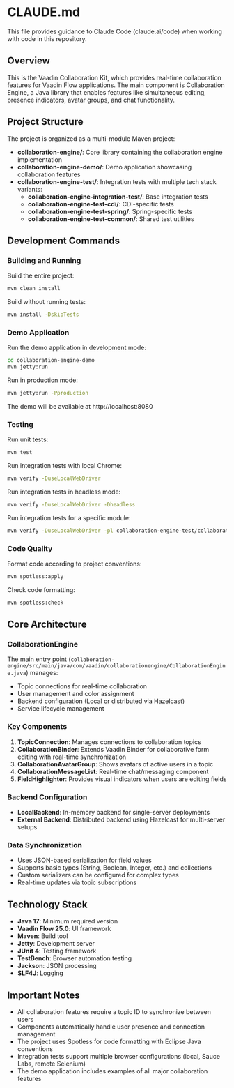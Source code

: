 # CLAUDE.md

This file provides guidance to Claude Code (claude.ai/code) when working with code in this repository.

## Overview

This is the Vaadin Collaboration Kit, which provides real-time collaboration features for Vaadin Flow applications. The main component is Collaboration Engine, a Java library that enables features like simultaneous editing, presence indicators, avatar groups, and chat functionality.

## Project Structure

The project is organized as a multi-module Maven project:

- **collaboration-engine/**: Core library containing the collaboration engine implementation
- **collaboration-engine-demo/**: Demo application showcasing collaboration features
- **collaboration-engine-test/**: Integration tests with multiple tech stack variants:
  - **collaboration-engine-integration-test/**: Base integration tests
  - **collaboration-engine-test-cdi/**: CDI-specific tests
  - **collaboration-engine-test-spring/**: Spring-specific tests
  - **collaboration-engine-test-common/**: Shared test utilities

## Development Commands

### Building and Running

Build the entire project:
```bash
mvn clean install
```

Build without running tests:
```bash
mvn install -DskipTests
```

### Demo Application

Run the demo application in development mode:
```bash
cd collaboration-engine-demo
mvn jetty:run
```

Run in production mode:
```bash
mvn jetty:run -Pproduction
```

The demo will be available at http://localhost:8080

### Testing

Run unit tests:
```bash
mvn test
```

Run integration tests with local Chrome:
```bash
mvn verify -DuseLocalWebDriver
```

Run integration tests in headless mode:
```bash
mvn verify -DuseLocalWebDriver -Dheadless
```

Run integration tests for a specific module:
```bash
mvn verify -DuseLocalWebDriver -pl collaboration-engine-test/collaboration-engine-test-cdi
```

### Code Quality

Format code according to project conventions:
```bash
mvn spotless:apply
```

Check code formatting:
```bash
mvn spotless:check
```

## Core Architecture

### CollaborationEngine
The main entry point (`collaboration-engine/src/main/java/com/vaadin/collaborationengine/CollaborationEngine.java`) manages:
- Topic connections for real-time collaboration
- User management and color assignment
- Backend configuration (Local or distributed via Hazelcast)
- Service lifecycle management

### Key Components

1. **TopicConnection**: Manages connections to collaboration topics
2. **CollaborationBinder**: Extends Vaadin Binder for collaborative form editing with real-time synchronization
3. **CollaborationAvatarGroup**: Shows avatars of active users in a topic
4. **CollaborationMessageList**: Real-time chat/messaging component
5. **FieldHighlighter**: Provides visual indicators when users are editing fields

### Backend Configuration
- **LocalBackend**: In-memory backend for single-server deployments
- **External Backend**: Distributed backend using Hazelcast for multi-server setups

### Data Synchronization
- Uses JSON-based serialization for field values
- Supports basic types (String, Boolean, Integer, etc.) and collections
- Custom serializers can be configured for complex types
- Real-time updates via topic subscriptions

## Technology Stack

- **Java 17**: Minimum required version
- **Vaadin Flow 25.0**: UI framework
- **Maven**: Build tool
- **Jetty**: Development server
- **JUnit 4**: Testing framework
- **TestBench**: Browser automation testing
- **Jackson**: JSON processing
- **SLF4J**: Logging

## Important Notes

- All collaboration features require a topic ID to synchronize between users
- Components automatically handle user presence and connection management
- The project uses Spotless for code formatting with Eclipse Java conventions
- Integration tests support multiple browser configurations (local, Sauce Labs, remote Selenium)
- The demo application includes examples of all major collaboration features